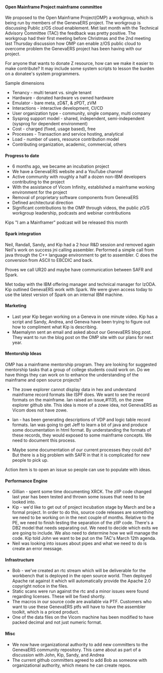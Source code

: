#### Open Mainframe Project mainframe committee
We proposed to the Open Mainframe Project(OMP) a workgroup, which is being run by members of the GenevaERS project. The workgroup is discussing Public z/OS cloud enablement. Met last month with the Technical Advisory Committee (TAC) the feedback was pretty positive. The workgroup had their first meeting before Christmas and the 2nd meeting last Thursday discussion how OMP can enable z/OS public cloud to overcome problem the GenevaERS project has been having with our project.

For anyone that wants to donate Z resource, how can we make it easier to make contribute? It may include some system scripts to lesson the burden on a donatee's system programmers.

Sample dimensions
* Tenancy - multi tenant vs. single tenant
* Hardware - donated hardware vs owned hardware
* Emulator - bare meta, zD&T, & zPDT, zVM
* Interactions - interactive development, CI/CD
* User organization type - community, single company, multi company
* Sysprog support model - shared, independent, semi-independent (sysprog for dependent environment)
* Cost - charged (fixed, usage based), free
* Processes - Transaction and service hosting, analytical
* Load - number of users, resource contribution model
* Contributing organization, academic, commercial, others

#### Progress to date
* 6 months ago, we became an incubation project
* We have a GenevaERS website and a YouTube channel
* Active community with roughly a half a dozen non-IBM developers contributing to the project
* With the assistance of Vicom Infinity, established a mainframe working environment for the project
* Removal of proprietary software components from GenevaERS
* Defined architectural direction
* Significant contributions to the OMP through videos, the public zO/S workgroup leadership, podcasts and webinar contributions

Kips "I am a Mainframer" podcast will be released this month

#### Spark integration
Neil, Randall, Sandy, and Kip had a 2 hour R&D session and removed again Neil's work on success jni calling assembler. Performed a simple call from java through the C++ language environment to get to assembler. C does the conversion from ASCII to EBCDIC and back.

Proves we call UR20 and maybe have communication between SAFR and Spark.

Met today with the IBM offering manager and technical manager for IzODA. Kip outlined GenevaERS work with Spark. We were given access today to use the latest version of Spark on an internal IBM machine.

#### Marketing
* Last year Kip began working on a Geneva in one minute video. Kip has a script and Sandy, Andrea, and Geneva have been trying to figure out how to compliment what Kip is describing.
* Maemalynn sent an email and asked about our GenevaERS blog post. They want to run the blog post on the OMP site with our plans for next year.

#### Mentorship Ideas
OMP has a mainframe mentorship program. They are looking for suggested mentorship tasks that a group of college students could work on. Do we have things they can work on to enhance the understanding of the mainframe and open source projects?

* The zowe explorer cannot display data in hex and understand mainframe record formats like ISPF does. We want to see the record formats on the mainframe. Ian raised an issue,#1135, on the zowe explorer github site. This idea is more of a zowe idea, not GenevaERS as Vicom does not have zowe.

* Ian - has been generating descriptions of VDP and logic table record formats. Ian was going to get Jeff to learn a bit of java and produce some documentation in html format. By understanding the formats of these records, they would exposed to some mainframe concepts. We need to document this process.

* Maybe some documentation of our current processes they could do? But there is a big problem with SAFR in that it is complicated for new people to pick up.

Action item is to open an issue so people can use to populate with ideas.

#### Performance Engine
* Gillian - spent some time documenting XRCK. The zIIP code changed last year has been tested and thrown some issues that need to be looked into.
* Kip - we'd like to get out of project incubation stage by March and be a formal project. In order to do this, source code releases are something we need to be working on in the next couple of months. Relative to the PE, we need to finish testing the separation of the zIIP code. There's a DB2 model that needs separating out. We need to decide which exits we are going to include. We also need to determine how we will manage the code. Kip told John we want to be put on the TAC's March 12th agenda.
* Neil was looking into issues about pipes and what we need to do is create an error message.

#### Infrastructure
* Bob - we've created an rtc stream which will be deliverable for the workbench that is deployed in the open source world. Then deployed Apache rat against it which will automatically provide the Apache 2.0 copyright notice in the files.
* Static scans were run against the rtc and a minor issues were found regarding licenses. These will be fixed shortly.
* The macros in our source code are available via PTF. Customers who want to use these GenevaERS ptfs will have to have the assembler toolkit, which is a priced product. 
* One of the data files on the Vicom machine has been modified to have packed decimal and not just numeric format.

#### Misc
* We now have organizational authority to add new committers to the GenevaERS community repository. This came about as part of a discussion with John, Kip, Sandy, and Andrea
* The current github committers agreed to add Bob as someone with organizational authority, which means he can create repos.


